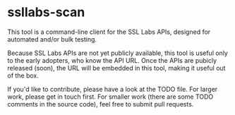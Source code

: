ssllabs-scan
============

This tool is a command-line client for the SSL Labs APIs, designed for
automated and/or bulk testing.

Because SSL Labs APIs are not yet publicly available, this tool is useful only
to the early adopters, who know the API URL. Once the APIs are pubicly released (soon), the URL
will be embedded in this tool, making it useful out of the box.

If you'd like to contribute, please have a look at the TODO file. For larger work,
please get in touch first. For smaller work (there are some TODO comments in the
source code), feel free to submit pull requests.
